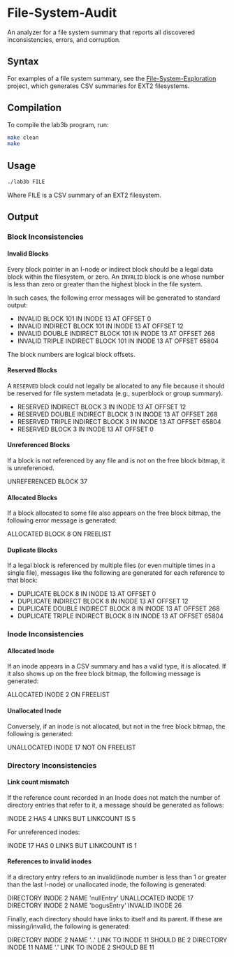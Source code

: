 # File-System-Audit

An analyzer for a file system summary that reports all discovered inconsistencies, errors, and corruption.

## Syntax

For examples of a file system summary, see the [File-System-Exploration](https://github.com/AryamanLadha/File-System-Exploration) project, which generates CSV summaries for EXT2 filesystems.

## Compilation

To compile the lab3b program, run:

```bash
make clean
make
```

## Usage

```bash
./lab3b FILE
```
Where FILE is a CSV summary of an EXT2 filesystem.

## Output

### Block Inconsistencies

#### Invalid Blocks
Every block pointer in an I-node or indirect block should be a legal data block within the filesystem, or zero.
An `INVALID` block is one whose number is less than zero or greater than the highest block in the file system.

In such cases, the following error messages will be generated to standard output:

- INVALID BLOCK 101 IN INODE 13 AT OFFSET 0
- INVALID INDIRECT BLOCK 101 IN INODE 13 AT OFFSET 12
- INVALID DOUBLE INDIRECT BLOCK 101 IN INODE 13 AT OFFSET 268
- INVALID TRIPLE INDIRECT BLOCK 101 IN INODE 13 AT OFFSET 65804

The block numbers are logical block offsets.

#### Reserved Blocks

A `RESERVED` block could not legally be allocated to any file because it should be reserved for file system metadata (e.g., superblock or group summary).

- RESERVED INDIRECT BLOCK 3 IN INODE 13 AT OFFSET 12
- RESERVED DOUBLE INDIRECT BLOCK 3 IN INODE 13 AT OFFSET 268
- RESERVED TRIPLE INDIRECT BLOCK 3 IN INODE 13 AT OFFSET 65804
- RESERVED BLOCK 3 IN INODE 13 AT OFFSET 0

#### Unreferenced Blocks

If a block is not referenced by any file and is not on the free block bitmap, it is unreferenced.

UNREFERENCED BLOCK 37

#### Allocated Blocks

If a block allocated to some file also appears on the free block bitmap, the following error message is generated:

ALLOCATED BLOCK 8 ON FREELIST

#### Duplicate Blocks

If a legal block is referenced by multiple files (or even multiple times in a single file), messages like the following are generated for each reference to that block:

- DUPLICATE BLOCK 8 IN INODE 13 AT OFFSET 0
- DUPLICATE INDIRECT BLOCK 8 IN INODE 13 AT OFFSET 12
- DUPLICATE DOUBLE INDIRECT BLOCK 8 IN INODE 13 AT OFFSET 268
- DUPLICATE TRIPLE INDIRECT BLOCK 8 IN INODE 13 AT OFFSET 65804

### Inode Inconsistencies

#### Allocated Inode

If an inode appears in a CSV summary and has a valid type, it is allocated. If it also shows up on the free block bitmap, the following message is generated:

ALLOCATED INODE 2 ON FREELIST

#### Unallocated Inode

Conversely, if an inode is not allocated, but not in the free block bitmap, the following is generated:

UNALLOCATED INODE 17 NOT ON FREELIST

### Directory Inconsistencies

#### Link count mismatch
If the reference count recorded in an Inode does not match the number of directory entries that refer to it, a message should be generated as follows:

INODE 2 HAS 4 LINKS BUT LINKCOUNT IS 5

For unreferenced inodes:

INODE 17 HAS 0 LINKS BUT LINKCOUNT IS 1

#### References to invalid inodes
If a directory entry refers to an invalid(inode number is less than 1 or greater than the last I-node) or unallocated inode, the following is generated:

DIRECTORY INODE 2 NAME 'nullEntry' UNALLOCATED INODE 17
DIRECTORY INODE 2 NAME 'bogusEntry' INVALID INODE 26

Finally, each directory should have links to itself and its parent. If these are missing/invalid, the following is generated:

DIRECTORY INODE 2 NAME '..' LINK TO INODE 11 SHOULD BE 2
DIRECTORY INODE 11 NAME '.' LINK TO INODE 2 SHOULD BE 11


